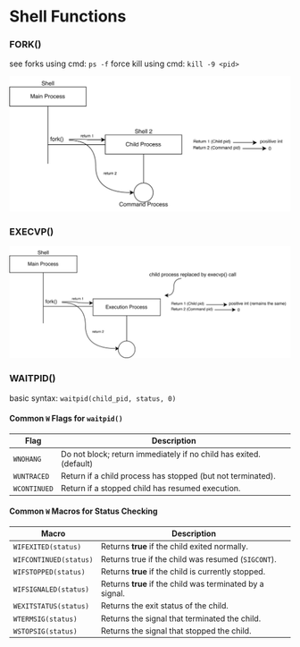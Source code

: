 # Shell Functions

### FORK()
see forks using cmd: ```ps -f```
force kill using cmd: ```kill -9 <pid>```

![fork flow diagram](https://github.com/PrajwalUlli/Playground/blob/main/Simple_Shell/images/Fork.png)

### EXECVP()
![execvp flow diagram](https://github.com/PrajwalUlli/Playground/blob/main/Simple_Shell/images/Execvp.png)

### WAITPID()
basic syntax: ```waitpid(child_pid, status, 0)```

#### Common `W` Flags for `waitpid()`

| **Flag**         | **Description** |
|------------------|----------------|
| `WNOHANG`       | Do not block; return immediately if no child has exited. (default) |
| `WUNTRACED`     | Return if a child process has stopped (but not terminated). |
| `WCONTINUED`    | Return if a stopped child has resumed execution. |

#### Common `W` Macros for Status Checking

| **Macro**            | **Description** |
|----------------------|----------------|
| `WIFEXITED(status)`  | Returns **true** if the child exited normally. |
| `WIFCONTINUED(status)` | Returns true if the child was resumed (`SIGCONT`). |
| `WIFSTOPPED(status)` | Returns **true** if the child is currently stopped. |
| `WIFSIGNALED(status)` | Returns **true** if the child was terminated by a signal. |
| `WEXITSTATUS(status)` | Returns the exit status of the child. |
| `WTERMSIG(status)`   | Returns the signal that terminated the child. |
| `WSTOPSIG(status)`   | Returns the signal that stopped the child. |

